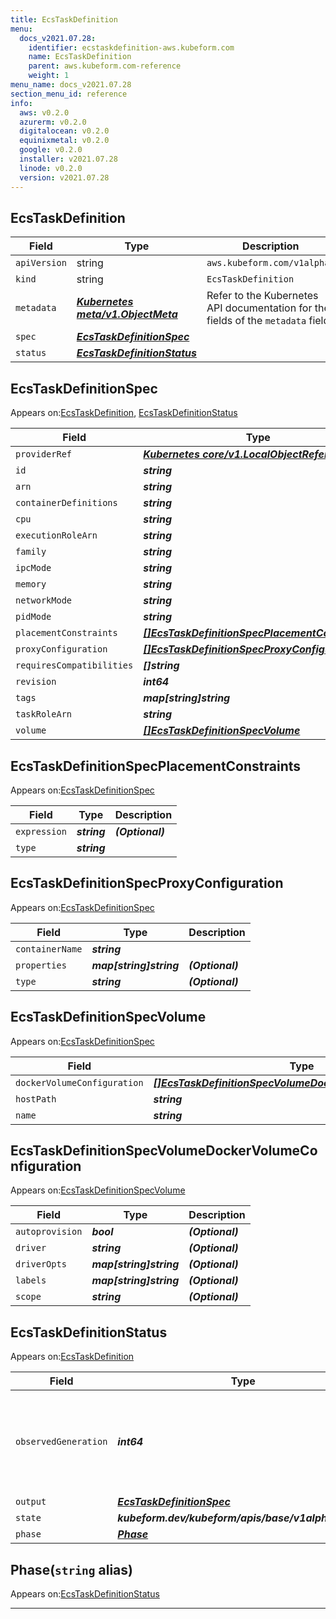 ```yaml
---
title: EcsTaskDefinition
menu:
  docs_v2021.07.28:
    identifier: ecstaskdefinition-aws.kubeform.com
    name: EcsTaskDefinition
    parent: aws.kubeform.com-reference
    weight: 1
menu_name: docs_v2021.07.28
section_menu_id: reference
info:
  aws: v0.2.0
  azurerm: v0.2.0
  digitalocean: v0.2.0
  equinixmetal: v0.2.0
  google: v0.2.0
  installer: v2021.07.28
  linode: v0.2.0
  version: v2021.07.28
---
```


## EcsTaskDefinition
| Field | Type | Description |
| ------ | ----- | ----------- |
| `apiVersion` | string | `aws.kubeform.com/v1alpha1` |
|    `kind` | string | `EcsTaskDefinition` |
| `metadata` | ***[Kubernetes meta/v1.ObjectMeta](https://v1-18.docs.kubernetes.io/docs/reference/generated/kubernetes-api/v1.18/#objectmeta-v1-meta)***|Refer to the Kubernetes API documentation for the fields of the `metadata` field.|
| `spec` | ***[EcsTaskDefinitionSpec](#ecstaskdefinitionspec)***||
| `status` | ***[EcsTaskDefinitionStatus](#ecstaskdefinitionstatus)***||
## EcsTaskDefinitionSpec

Appears on:[EcsTaskDefinition](#ecstaskdefinition), [EcsTaskDefinitionStatus](#ecstaskdefinitionstatus)

| Field | Type | Description |
| ------ | ----- | ----------- |
| `providerRef` | ***[Kubernetes core/v1.LocalObjectReference](https://v1-18.docs.kubernetes.io/docs/reference/generated/kubernetes-api/v1.18/#localobjectreference-v1-core)***||
| `id` | ***string***||
| `arn` | ***string***| ***(Optional)*** |
| `containerDefinitions` | ***string***||
| `cpu` | ***string***| ***(Optional)*** |
| `executionRoleArn` | ***string***| ***(Optional)*** |
| `family` | ***string***||
| `ipcMode` | ***string***| ***(Optional)*** |
| `memory` | ***string***| ***(Optional)*** |
| `networkMode` | ***string***| ***(Optional)*** |
| `pidMode` | ***string***| ***(Optional)*** |
| `placementConstraints` | ***[[]EcsTaskDefinitionSpecPlacementConstraints](#ecstaskdefinitionspecplacementconstraints)***| ***(Optional)*** |
| `proxyConfiguration` | ***[[]EcsTaskDefinitionSpecProxyConfiguration](#ecstaskdefinitionspecproxyconfiguration)***| ***(Optional)*** |
| `requiresCompatibilities` | ***[]string***| ***(Optional)*** |
| `revision` | ***int64***| ***(Optional)*** |
| `tags` | ***map[string]string***| ***(Optional)*** |
| `taskRoleArn` | ***string***| ***(Optional)*** |
| `volume` | ***[[]EcsTaskDefinitionSpecVolume](#ecstaskdefinitionspecvolume)***| ***(Optional)*** |
## EcsTaskDefinitionSpecPlacementConstraints

Appears on:[EcsTaskDefinitionSpec](#ecstaskdefinitionspec)

| Field | Type | Description |
| ------ | ----- | ----------- |
| `expression` | ***string***| ***(Optional)*** |
| `type` | ***string***||
## EcsTaskDefinitionSpecProxyConfiguration

Appears on:[EcsTaskDefinitionSpec](#ecstaskdefinitionspec)

| Field | Type | Description |
| ------ | ----- | ----------- |
| `containerName` | ***string***||
| `properties` | ***map[string]string***| ***(Optional)*** |
| `type` | ***string***| ***(Optional)*** |
## EcsTaskDefinitionSpecVolume

Appears on:[EcsTaskDefinitionSpec](#ecstaskdefinitionspec)

| Field | Type | Description |
| ------ | ----- | ----------- |
| `dockerVolumeConfiguration` | ***[[]EcsTaskDefinitionSpecVolumeDockerVolumeConfiguration](#ecstaskdefinitionspecvolumedockervolumeconfiguration)***| ***(Optional)*** |
| `hostPath` | ***string***| ***(Optional)*** |
| `name` | ***string***||
## EcsTaskDefinitionSpecVolumeDockerVolumeConfiguration

Appears on:[EcsTaskDefinitionSpecVolume](#ecstaskdefinitionspecvolume)

| Field | Type | Description |
| ------ | ----- | ----------- |
| `autoprovision` | ***bool***| ***(Optional)*** |
| `driver` | ***string***| ***(Optional)*** |
| `driverOpts` | ***map[string]string***| ***(Optional)*** |
| `labels` | ***map[string]string***| ***(Optional)*** |
| `scope` | ***string***| ***(Optional)*** |
## EcsTaskDefinitionStatus

Appears on:[EcsTaskDefinition](#ecstaskdefinition)

| Field | Type | Description |
| ------ | ----- | ----------- |
| `observedGeneration` | ***int64***| ***(Optional)*** Resource generation, which is updated on mutation by the API Server.|
| `output` | ***[EcsTaskDefinitionSpec](#ecstaskdefinitionspec)***| ***(Optional)*** |
| `state` | ***kubeform.dev/kubeform/apis/base/v1alpha1.State***| ***(Optional)*** |
| `phase` | ***[Phase](#phase)***| ***(Optional)*** |
## Phase(`string` alias)

Appears on:[EcsTaskDefinitionStatus](#ecstaskdefinitionstatus)

---
